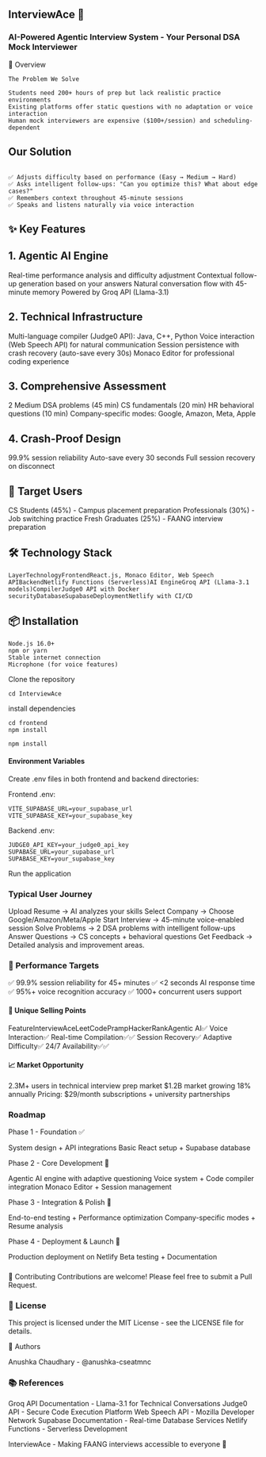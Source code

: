 ## InterviewAce 🎯

### AI-Powered Agentic Interview System - Your Personal DSA Mock Interviewer


🚀 Overview

```InterviewAce is an AI-powered mock interview platform that conducts realistic 45-minute technical interviews with adaptive questioning, real-time code compilation, and voice interaction. Built to provide high-quality interview practice for technical candidates.
The Problem We Solve

Students need 200+ hours of prep but lack realistic practice environments
Existing platforms offer static questions with no adaptation or voice interaction
Human mock interviewers are expensive ($100+/session) and scheduling-dependent
```
## Our Solution

```An agentic AI interviewer that:

✅ Adjusts difficulty based on performance (Easy → Medium → Hard)
✅ Asks intelligent follow-ups: "Can you optimize this? What about edge cases?"
✅ Remembers context throughout 45-minute sessions
✅ Speaks and listens naturally via voice interaction
```

## ✨ Key Features

## 1. Agentic AI Engine

Real-time performance analysis and difficulty adjustment
Contextual follow-up generation based on your answers
Natural conversation flow with 45-minute memory
Powered by Groq API (Llama-3.1)

## 2. Technical Infrastructure

Multi-language compiler (Judge0 API): Java, C++, Python
Voice interaction (Web Speech API) for natural communication
Session persistence with crash recovery (auto-save every 30s)
Monaco Editor for professional coding experience

## 3. Comprehensive Assessment

2 Medium DSA problems (45 min)
CS fundamentals (20 min)
HR behavioral questions (10 min)
Company-specific modes: Google, Amazon, Meta, Apple

## 4. Crash-Proof Design

99.9% session reliability
Auto-save every 30 seconds
Full session recovery on disconnect

## 🎯 Target Users

CS Students (45%) - Campus placement preparation
Professionals (30%) - Job switching practice
Fresh Graduates (25%) - FAANG interview preparation

## 🛠️ Technology Stack

```LayerTechnologyFrontendReact.js, Monaco Editor, Web Speech APIBackendNetlify Functions (Serverless)AI EngineGroq API (Llama-3.1 models)CompilerJudge0 API with Docker securityDatabaseSupabaseDeploymentNetlify with CI/CD```


## 📦 Installation
```Prerequisites
Node.js 16.0+
npm or yarn
Stable internet connection
Microphone (for voice features)
```

Clone the repository

```bashgit clone git@github.com:anushka-cseatmnc/InterviewAce-.git
cd InterviewAce
```
install dependencies 

```bash# Frontend
cd frontend
npm install
```

```cd ../backend
npm install
```

#### Environment Variables

Create .env files in both frontend and backend directories:

 Frontend .env:
```envVITE_API_URL=your_backend_url
VITE_SUPABASE_URL=your_supabase_url
VITE_SUPABASE_KEY=your_supabase_key
```

Backend .env:
```envGROQ_API_KEY=your_groq_api_key
JUDGE0_API_KEY=your_judge0_api_key
SUPABASE_URL=your_supabase_url
SUPABASE_KEY=your_supabase_key
```

Run the application


### Typical User Journey

Upload Resume → AI analyzes your skills
Select Company → Choose Google/Amazon/Meta/Apple
Start Interview → 45-minute voice-enabled session
Solve Problems → 2 DSA problems with intelligent follow-ups
Answer Questions → CS concepts + behavioral questions
Get Feedback → Detailed analysis and improvement areas.


### 🎯 Performance Targets

✅ 99.9% session reliability for 45+ minutes
✅ <2 seconds AI response time
✅ 95%+ voice recognition accuracy
✅ 1000+ concurrent users support

#### 🌟 Unique Selling Points
FeatureInterviewAceLeetCodePrampHackerRankAgentic AI✅
Voice Interaction✅
Real-time Compilation✅✅
Session Recovery✅
Adaptive Difficulty✅
24/7 Availability✅✅


#### 📈 Market Opportunity


2.3M+ users in technical interview prep market
$1.2B market growing 18% annually
Pricing: $29/month subscriptions + university partnerships

### Roadmap

Phase 1 - Foundation ✅

System design + API integrations
Basic React setup + Supabase database

Phase 2 - Core Development 🚧

Agentic AI engine with adaptive questioning
Voice system + Code compiler integration
Monaco Editor + Session management

Phase 3 - Integration & Polish 📅

End-to-end testing + Performance optimization
Company-specific modes + Resume analysis

Phase 4 - Deployment & Launch 📅

Production deployment on Netlify
Beta testing + Documentation

### 
🤝 Contributing
Contributions are welcome! Please feel free to submit a Pull Request.

### 📄 License
This project is licensed under the MIT License - see the LICENSE file for details.

👥 Authors

Anushka Chaudhary - @anushka-cseatmnc

### 📚 References

Groq API Documentation - Llama-3.1 for Technical Conversations
Judge0 API - Secure Code Execution Platform
Web Speech API - Mozilla Developer Network
Supabase Documentation - Real-time Database Services
Netlify Functions - Serverless Development


InterviewAce - Making FAANG interviews accessible to everyone 🚀
